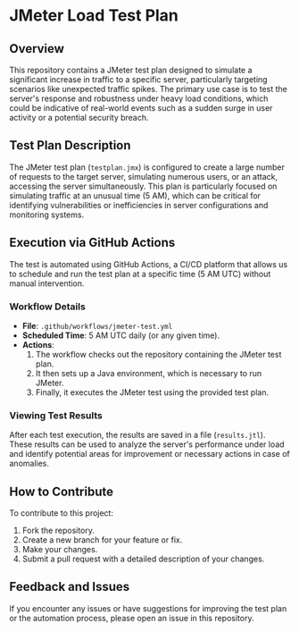 # JMeter Load Test Plan

## Overview

This repository contains a JMeter test plan designed to simulate a significant increase in traffic to a specific server, particularly targeting scenarios like unexpected traffic spikes. The primary use case is to test the server's response and robustness under heavy load conditions, which could be indicative of real-world events such as a sudden surge in user activity or a potential security breach.

## Test Plan Description

The JMeter test plan (`testplan.jmx`) is configured to create a large number of requests to the target server, simulating numerous users,  or an attack, accessing the server simultaneously. This plan is particularly focused on simulating traffic at an unusual time (5 AM), which can be critical for identifying vulnerabilities or inefficiencies in server configurations and monitoring systems.

## Execution via GitHub Actions

The test is automated using GitHub Actions, a CI/CD platform that allows us to schedule and run the test plan at a specific time (5 AM UTC) without manual intervention.

### Workflow Details

- **File**: `.github/workflows/jmeter-test.yml`
- **Scheduled Time**: 5 AM UTC daily (or any given time).
- **Actions**:
  1. The workflow checks out the repository containing the JMeter test plan.
  2. It then sets up a Java environment, which is necessary to run JMeter.
  3. Finally, it executes the JMeter test using the provided test plan.

### Viewing Test Results

After each test execution, the results are saved in a file (`results.jtl`). These results can be used to analyze the server's performance under load and identify potential areas for improvement or necessary actions in case of anomalies.

## How to Contribute

To contribute to this project:

1. Fork the repository.
2. Create a new branch for your feature or fix.
3. Make your changes.
4. Submit a pull request with a detailed description of your changes.

## Feedback and Issues

If you encounter any issues or have suggestions for improving the test plan or the automation process, please open an issue in this repository.
